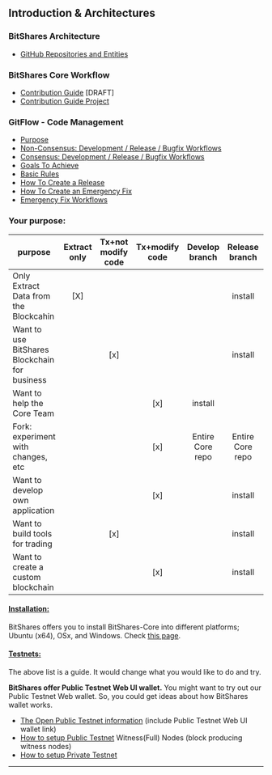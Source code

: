 ## Introduction & Architectures 

### BitShares Architecture  
- [GitHub Repositories and Entities](/core/knowledge_base/shared_files/BitShares_Architecture-V2b.pdf) 


### BitShares Core Workflow
- [Contribution Guide](/core/intro/contribution_guide.md#contribution-guide) [DRAFT]
- [Contribution Guide Project](https://github.com/bitshares/bitshares-core/projects/6)

### GitFlow - Code Management

- [Purpose](/core/intro/bitshares_core_gitflow.md)
- [Non-Consensus: Development / Release / Bugfix Workflows](/core/intro/bitshares_core_gitflow.md#non-consensus-development--release--bugfix-workflows)
- [Consensus: Development / Release / Bugfix Workflows](/core/intro/bitshares_core_gitflow.md#consensus-development--release--bugfix-workflows)
- [Goals To Achieve](/core/intro/bitshares_core_gitflow.md#goals-to-achieve)
- [Basic Rules](/core/intro/bitshares_core_gitflow.md#basic-rules)
- [How To Create a Release](/core/intro/bitshares_core_gitflow.md#how-to-create-a-release)
- [How To Create an Emergency Fix](/core/intro/bitshares_core_gitflow.md#how-to-create-an-emergency-fix)
- [Emergency Fix Workflows](/core/intro/bitshares_core_gitflow.md#emergency-fix-workflows)



### Your purpose:

|   purpose      | Extract only |Tx+not modify code| Tx+modify code | Develop branch | Release branch |Testnet: may use|
| ------------------- |:----------:|:---:|:---:|:---:|:---:|:---:|
| Only Extract Data from the Blockcahin |[X] |  |  |  | install | public|
| Want to use BitShares Blockchain for business | | [x] |  |  | install |(public) |
| Want to help the Core Team          | |  | [x] |install  |  |public |
| Fork: experiment with changes, etc  | |  | [x] | Entire Core repo | Entire Core repo |private |
| Want to develop own application     | |  | [x] |  | install |private |
| Want to build tools for trading     | |[x] | |  | install |private |
| Want to create a custom blockchain  | |  | [x] |  | install |private |

#### [Installation:](/core/installation/README.md#install-a-development-environment)
BitShares offers you to install BitShares-Core into different platforms; Ubuntu (x64), OSx, and Windows. Check [this page](/core/installation/README.md#install-a-development-environment).


#### [Testnets: ](/core/testnets/README.md#testnets)

The above list is a guide. It would change what you would like to do and try. 

**BitShares offer Public Testnet Web UI wallet.** You might want to try out our Public Testnet Web wallet. So, you could get ideas about how BitShares wallet works. 

* [The Open Public Testnet information](/core/testnets/public_testnet_details.md#public-testnet-details) (include Public Testnet Web UI wallet link) 
* [How to setup Public Testnet](/core/testnets/public_testnet.md#public-testnet-witnessfull-nodes-block-producing-witness-nodes) Witness(Full) Nodes (block producing witness nodes) 
* [How to setup Private Testnet](/core/testnets/private_testnet.md#private-testnet)

***




